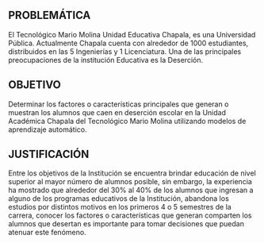 ## PROBLEMÁTICA
El Tecnológico Mario Molina Unidad Educativa Chapala, es una Universidad Pública. Actualmente Chapala cuenta con alrededor de 1000 estudiantes, distribuidos en las 5 Ingenierías y 1 Licenciatura. Una de las principales preocupaciones de la institución Educativa es la Deserción.

## OBJETIVO
Determinar los factores o características principales que generan o muestran los alumnos que caen en deserción escolar en la Unidad Académica Chapala del Tecnológico Mario Molina utilizando modelos de aprendizaje automático.

## JUSTIFICACIÓN
Entre los objetivos de la Institución se encuentra brindar educación de nivel superior al mayor número de alumnos posible, sin embargo, la experiencia ha mostrado que alrededor del 30% al 40% de los alumnos que ingresan a alguno de los programas educativos de la Institución, abandona los estudios por distintos motivos en los primeros 4 o 5 semestres de la carrera, conocer los factores o características que generan comparten los alumnos que desertan es importante para tomar decisiones que puedan atenuar este fenómeno.

